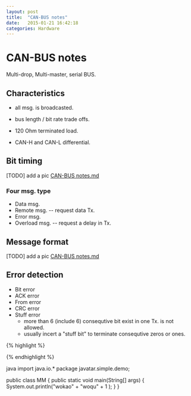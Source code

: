 ```yaml
---
layout: post
title:  "CAN-BUS notes"
date:   2015-01-21 16:42:18
categories: Hardware
---
```


# CAN-BUS notes

Multi-drop, Multi-master, serial BUS.

## Characteristics 

- all msg. is broadcasted. 

- bus length / bit rate trade offs. 

- 120 Ohm terminated load.

- CAN-H and CAN-L differential.

## Bit timing
[TODO] add a pic 
[CAN-BUS notes.md](http://www.google.se)


### Four msg. type

+ Data msg. 
+ Remote msg. -- request data Tx.
+ Error msg. 
+ Overload msg. -- request a delay in Tx.

## Message format 
[TODO] add a pic 
[CAN-BUS notes.md](http://www.google.se)

## Error detection
+ Bit error
+ ACK error
+ From error
+ CRC error
+ Stuff error
	* more than 6 (include 6) consequtive bit exist in one Tx. is not allowed. 
	* usually incert a "stuff bit" to terminate consequtive zeros or ones. 

{% highlight  %}

{% endhighlight %}

java
import java.io.*
package javatar.simple.demo;

public class MM {
	public static void main(String[] args) {
		System.out.println("wokao" + "woqu" + 1 );
	}
}
